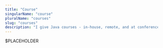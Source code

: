 ```yaml
---
title: "Course"
singularName: "course"
pluralName: "courses"
slug: "courses"
description: "I give Java courses - in-house, remote, and at conferences"
---
```


$PLACEHOLDER
